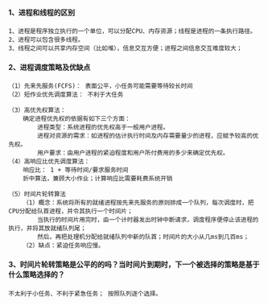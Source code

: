 #### 1、进程和线程的区别
    1、进程是程序独立执行的一个单位，可以分配CPU、内存资源；线程是进程的一条执行路径。
    2、进程可以包含很多线程。
    3、线程之间可以共享内存空间（比如堆），信息交互方便；进程之间信息交互难度较大；

#### 2、进程调度策略及优缺点

    （1）先来先服务(FCFS)： 表面公平，小任务可能需要等待较长时间
    （2）短作业优先调度算法： 不利于大任务

    （3）高优先权算法：
        确定进程优先权的依据有如下三个方面：
            进程类型：系统进程的优先权高于一般用户进程。
            进程对资源的需求：如进程的估计执行时间及内存需要量少的进程，应赋予较高的优先权。
            用户要求：由用户进程的紧迫程度和用户所付费用的多少来确定优先权。
    （4）高响应比优先调度算法：
        响应比： 1 + 等待时间/要求服务时间
        折中算法，兼顾大小作业；计算响应比需要耗费系统开销

    （5）时间片轮转算法
        （1）概念：系统将所有的就绪进程按先来先服务的原则排成一个队列，每次调度时，把CPU分配给队首进程，并令其执行一个时间片；
            当执行的时间片用完时，由一个计时器发出时钟中断请求，调度程序便停止该进程的执行，并将其放就绪队列尾；
            然后，再把处理机分配给就绪队列中新的队首；时间片的大小从几ms到几百ms；
        （2）缺点：紧迫任务响应慢。

#### 3、时间片轮转策略是公平的的吗？当时间片到期时，下一个被选择的策略是基于什么策略选择的？
    不太利于小任务、不利于紧急任务； 按照队列逐个选择。
